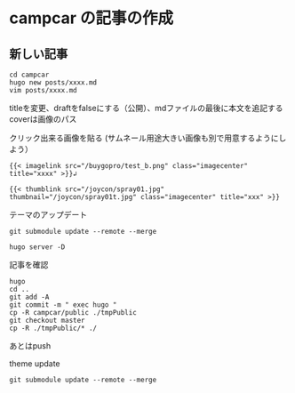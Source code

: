 # campcar の記事の作成

## 新しい記事

```
cd campcar
hugo new posts/xxxx.md
vim posts/xxxx.md
```
titleを変更、draftをfalseにする（公開）、mdファイルの最後に本文を追記する
coverは画像のパス

クリック出来る画像を貼る (サムネール用途大きい画像も別で用意するようにしよう）
```
{{< imagelink src="/buygopro/test_b.png" class="imagecenter" title="xxxx" >}}↲

{{< thumblink src="/joycon/spray01.jpg" thumbnail="/joycon/spray01t.jpg" class="imagecenter" title="xxx" >}}
```

テーマのアップデート
```
git submodule update --remote --merge
```


```
hugo server -D
```

記事を確認

```
hugo
cd ..
git add -A
git commit -m " exec hugo "
cp -R campcar/public ./tmpPublic
git checkout master
cp -R ./tmpPublic/* ./
```

あとはpush 


theme update
```
git submodule update --remote --merge
```
